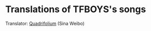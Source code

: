 # Translations of TFBOYS's songs

 Translator: [Quadrifolium](http://weibo.com/u/5182556773/) (Sina Weibo)